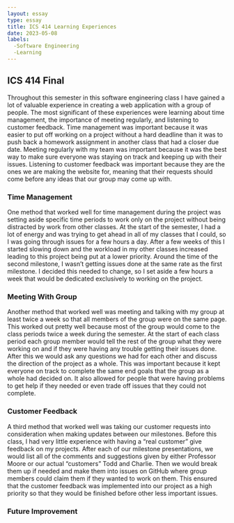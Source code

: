 ```yaml
---
layout: essay
type: essay
title: ICS 414 Learning Experiences
date: 2023-05-08
labels:
  -Software Engineering
  -Learning
---
```


## ICS 414 Final
Throughout this semester in this software engineering class I have gained a lot of valuable experience in creating a web application with a group of people. The most significant of these experiences were learning about time management, the importance of meeting regularly, and listening to customer feedback. Time management was important because it was easier to put off working on a project without a hard deadline than it was to push back a homework assignment in another class that had a closer due date. Meeting regularly with my team was important because it was the best way to make sure everyone was staying on track and keeping up with their issues. Listening to customer feedback was important because they are the ones we are making the website for, meaning that their requests should come before any ideas that our group may come up with.

### Time Management
One method that worked well for time management during the project was setting aside specific time periods to work only on the project without being distracted by work from other classes. At the start of the semester, I had a lot of energy and was trying to get ahead in all of my classes that I could, so I was going through issues for a few hours a day. After a few weeks of this I started slowing down and the workload in my other classes increased leading to this project being put at a lower priority. Around the time of the second milestone, I wasn’t getting issues done at the same rate as the first milestone. I decided this needed to change, so I set aside a few hours a week that would be dedicated exclusively to working on the project.

### Meeting With Group
Another method that worked well was meeting and talking with my group at least twice a week so that all members of the group were on the same page. This worked out pretty well because most of the group would come to the class periods twice a week during the semester. At the start of each class period each group member would tell the rest of the group what they were working on and if they were having any trouble getting their issues done. After this we would ask any questions we had for each other and discuss the direction of the project as a whole. This was important because it kept everyone on track to complete the same end goals that the group as a whole had decided on. It also allowed for people that were having problems to get help if they needed or even trade off issues that they could not complete.
### Customer Feedback
A third method that worked well was taking our customer requests into consideration when making updates between our milestones. Before this class, I had very little experience with having a “real customer” give feedback on my projects. After each of our milestone presentations, we would list all of the comments and suggestions given by either Professor Moore or our actual “customers” Todd and Charlie. Then we would break them up if needed and make them into issues on GitHub where group members could claim them if they wanted to work on them. This ensured that the customer feedback was implemented into our project as a high priority so that they would be finished before other less important issues.
### Future Improvement
